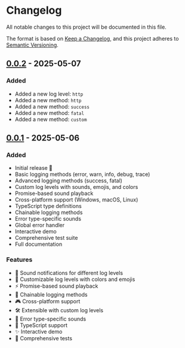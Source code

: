 # Changelog
All notable changes to this project will be documented in this file.

The format is based on [Keep a Changelog](https://keepachangelog.com/en/1.0.0/),
and this project adheres to [Semantic Versioning](https://semver.org/spec/v2.0.0.html).


## [0.0.2] - 2025-05-07
### Added
- Added a new log level: `http`
- Added a new method: `http`
- Added a new method: `success`
- Added a new method: `fatal`
- Added a new method: `custom`


## [0.0.1] - 2025-05-06
### Added
- Initial release 🎉
- Basic logging methods (error, warn, info, debug, trace)
- Advanced logging methods (success, fatal)
- Custom log levels with sounds, emojis, and colors
- Promise-based sound playback
- Cross-platform support (Windows, macOS, Linux)
- TypeScript type definitions
- Chainable logging methods
- Error type-specific sounds
- Global error handler
- Interactive demo
- Comprehensive test suite
- Full documentation

### Features
- 🎵 Sound notifications for different log levels
- 🎨 Customizable log levels with colors and emojis
- ⚡ Promise-based sound playback
- 🔗 Chainable logging methods
- 🎮 Cross-platform support
- 🛠️ Extensible with custom log levels
- 🎯 Error type-specific sounds
- 📝 TypeScript support
- ✨ Interactive demo
- 🧪 Comprehensive tests

[0.0.2]: https://github.com/ndg23/log-sound/releases/tag/v0.0.2
[0.0.1]: https://github.com/ndg23/log-sound/releases/tag/v0.0.1 